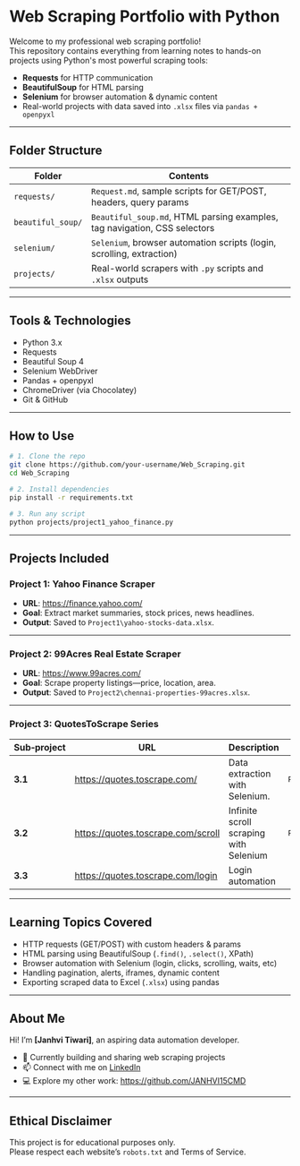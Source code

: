 
#  Web Scraping Portfolio with Python

Welcome to my professional web scraping portfolio!  
This repository contains everything from learning notes to hands-on projects using Python's most powerful scraping tools:

- **Requests** for HTTP communication  
- **BeautifulSoup** for HTML parsing  
- **Selenium** for browser automation & dynamic content  
- Real-world projects with data saved into `.xlsx` files via `pandas + openpyxl`

---

##  Folder Structure

| Folder                 | Contents                                                                 |
|------------------------|--------------------------------------------------------------------------|
| `requests/`            | `Request.md`, sample scripts for GET/POST, headers, query params           |
| `beautiful_soup/`      | `Beautiful_soup.md`, HTML parsing examples, tag navigation, CSS selectors         |
| `selenium/`            | `Selenium`, browser automation scripts (login, scrolling, extraction)    |
| `projects/`            | Real-world scrapers with `.py` scripts and `.xlsx` outputs               |


---

##  Tools & Technologies

- Python 3.x  
- Requests  
- Beautiful Soup 4  
- Selenium WebDriver  
- Pandas + openpyxl  
- ChromeDriver (via Chocolatey)  
- Git & GitHub  

---

##  How to Use

```bash
# 1. Clone the repo
git clone https://github.com/your-username/Web_Scraping.git
cd Web_Scraping

# 2. Install dependencies
pip install -r requirements.txt

# 3. Run any script
python projects/project1_yahoo_finance.py
```

---

##  Projects Included

###  Project 1: Yahoo Finance Scraper
- **URL**: https://finance.yahoo.com/  
- **Goal**: Extract market summaries, stock prices, news headlines.  
- **Output**: Saved to `Project1\yahoo-stocks-data.xlsx`.

---

###  Project 2: 99Acres Real Estate Scraper
- **URL**: https://www.99acres.com/  
- **Goal**: Scrape property listings—price, location, area.  
- **Output**: Saved to `Project2\chennai-properties-99acres.xlsx`.

---

###  Project 3: QuotesToScrape Series

| Sub‑project | URL                                          | Description                                         | Output                    |
|-------------|----------------------------------------------|-----------------------------------------------------|---------------------------|
| **3.1**     | https://quotes.toscrape.com/                | Data extraction with Selenium.             | `Project3\scraped_quotes.xlsx`         |
| **3.2**     | https://quotes.toscrape.com/scroll          | Infinite scroll scraping with Selenium              | `Project3\scraped_quotes.xlsx`         |
| **3.3**     | https://quotes.toscrape.com/login           | Login automation   |      |

---

##  Learning Topics Covered

- HTTP requests (GET/POST) with custom headers & params  
- HTML parsing using BeautifulSoup (`.find()`, `.select()`, XPath)  
- Browser automation with Selenium (login, clicks, scrolling, waits, etc)  
- Handling pagination, alerts, iframes, dynamic content  
- Exporting scraped data to Excel (`.xlsx`) using pandas  

---

##  About Me

Hi! I’m **[Janhvi Tiwari]**, an aspiring data automation developer.  
- 🔭 Currently building and sharing web scraping projects  
- 📫 Connect with me on [LinkedIn](https://www.linkedin.com/in/janhvi-tiwari-1bb152292/)  
- 💻 Explore my other work: https://github.com/JANHVI15CMD 

---

##  Ethical Disclaimer

This project is for educational purposes only.  
Please respect each website’s `robots.txt` and Terms of Service.
```